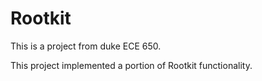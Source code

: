 # Rootkit

This is a project from duke ECE 650.

This project implemented a portion of Rootkit functionality.
